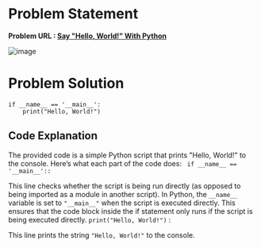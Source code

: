 # Problem Statement 
**Problem URL : [Say "Hello, World!" With Python](https://www.hackerrank.com/challenges/py-hello-world/problem?isFullScreen=true)**

![image](https://github.com/JawadSher/Python_Problems-HackerRank/assets/158135119/dbd2826c-d37e-44dd-945f-e941be23cbdd)


# Problem Solution 
```
if __name__ == '__main__':
    print("Hello, World!")

```

## Code Explanation
The provided code is a simple Python script that prints "Hello, World!" to the console. Here’s what each part of the code does:
``` if __name__ == '__main__'::```

This line checks whether the script is being run directly (as opposed to being imported as a module in another script).
In Python, the ```__name__``` variable is set to ```"__main__"``` when the script is executed directly.
This ensures that the code block inside the if statement only runs if the script is being executed directly.
```print("Hello, World!")``` :

This line prints the string ```"Hello, World!"``` to the console.

